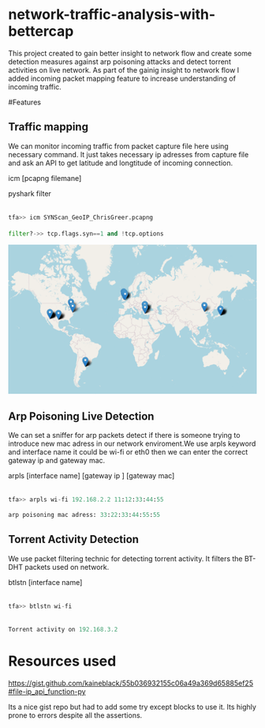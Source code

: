   # network-traffic-analysis-with-bettercap

This project created to gain better insight to network flow and create some detection measures against arp poisoning attacks and detect torrent activities on live network. As part of the gainig insight to network flow I added incoming packet mapping feature to increase understanding of incoming traffic.


#Features

## Traffic mapping 

We can monitor incoming traffic from packet capture file here using necessary command. It just takes necessary ip adresses from capture file and ask an API to get latitude and longtitude of incoming connection.


icm [pcapng filemane]


pyshark filter

```python

tfa>> icm SYNScan_GeoIP_ChrisGreer.pcapng

filter?->> tcp.flags.syn==1 and !tcp.options
```
![alt text](https://github.com/mertcd/network-traffic-analysis/blob/d1df1b3e3ceb0c475df0d56b43f7d09299fca44b/Ekran%20g%C3%B6r%C3%BCnt%C3%BCs%C3%BC%202023-06-20%20210041.png)



## Arp Poisoning Live Detection 

We can set a sniffer for arp packets detect if there is someone trying to introduce new mac adress in our network enviroment.We use arpls keyword and interface name it could be wi-fi or eth0
then we can enter the correct gateway ip and gateway mac.

arpls [interface name] [gateway ip ] [gateway mac]

```python

tfa>> arpls wi-fi 192.168.2.2 11:12:33:44:55

```

```python
arp poisoning mac adress: 33:22:33:44:55:55

```

## Torrent Activity Detection 

We use packet filtering technic for detecting torrent activity. It filters the BT-DHT packets used on network.


btlstn [interface name]

```python

tfa>> btlstn wi-fi 

```

```python

Torrent activity on 192.168.3.2 

```

# Resources used
https://gist.github.com/kaineblack/55b036932155c06a49a369d65885ef25#file-ip_api_function-py

Its a nice gist repo but had to add some try except blocks to use it. Its highly prone to errors despite all the assertions.


